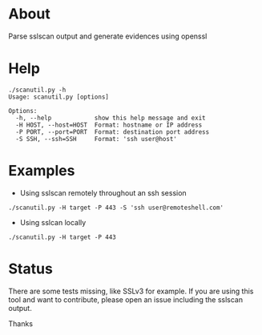 # About

Parse sslscan output and generate evidences using openssl

# Help

```
./scanutil.py -h
Usage: scanutil.py [options]

Options:
  -h, --help            show this help message and exit
  -H HOST, --host=HOST  Format: hostname or IP address
  -P PORT, --port=PORT  Format: destination port address
  -S SSH, --ssh=SSH     Format: 'ssh user@host'
```
  
# Examples
* Using sslscan remotely throughout an ssh session

```
./scanutil.py -H target -P 443 -S 'ssh user@remoteshell.com'
```

* Using sslcan locally

```
./scanutil.py -H target -P 443
```

# Status

There are some tests missing, like SSLv3 for example. If you are using this tool and want to contribute, 
please open an issue including the sslscan output.

Thanks
